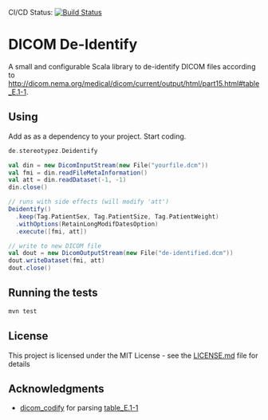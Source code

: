 CI/CD Status: [![Build Status](https://github.com/luckfamousa/DicomDeidentify/workflows/CICD/badge.svg)](https://github.com/luckfamousa/DicomDeidentify/actions?query=workflow%3ACICD)

# DICOM De-Identify

A small and configurable Scala library to de-identify DICOM files according to http://dicom.nema.org/medical/dicom/current/output/html/part15.html#table_E.1-1.

## Using

Add as as a dependency to your project. Start coding.

```scala
de.stereotypez.Deidentify

val din = new DicomInputStream(new File("yourfile.dcm"))
val fmi = din.readFileMetaInformation()
val att = din.readDataset(-1, -1)
din.close()

// runs with side effects (will modify 'att')
Deidentify()
  .keep(Tag.PatientSex, Tag.PatientSize, Tag.PatientWeight)
  .withOptions(RetainLongModifDatesOption)
  .execute([fmi, att])

// write to new DICOM file
val dout = new DicomOutputStream(new File("de-identified.dcm"))
dout.writeDataset(fmi, att)
dout.close()

```

## Running the tests

```bash
mvn test
```

## License

This project is licensed under the MIT License - see the [LICENSE.md](LICENSE.md) file for details

## Acknowledgments

* [dicom_codify](https://github.com/neurosnap/dicom_codify/) for parsing [table_E.1-1](http://dicom.nema.org/medical/dicom/current/output/html/part15.html#table_E.1-1)

